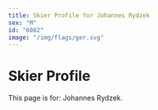 ```yaml
---
title: Skier Profile for Johannes Rydzek
sex: "M"
id: "6082"
image: "/img/flags/ger.svg" 
---
```


# Skier Profile

This page is for: Johannes Rydzek.
    